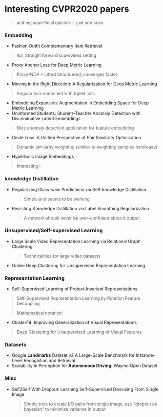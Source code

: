 # Interesting CVPR2020 papers
> and my superficial opinion -- just one scan


### Embedding
* Fashion Outfit Complementary Item Retrieval
> lsd, Straight forward supervised setting

* Proxy Anchor Loss for Deep Metric Learning
>Proxy-NCA + Lifted Structuered; converges faster

* Moving in the Right Direction: A Regularization for Deep Metric Learning 
> Angular loss combined with triplet loss

* Embedding Expansion: Augmentation in Embedding Space for Deep Metric Learning 
* Uninformed Students: Student–Teacher Anomaly Detection with Discriminative Latent Embeddings 
> Nice anomaly detection application for feature embedding

* Circle Loss: A Unified Perspective of Pair Similarity Optimization 
> Dynamic similarity weighting (similar to weighting samples hard/easy)

* Hyperbolic Image Embeddings
> Interesting !

### knowledge Distillation
* Regularizing Class-wise Predictions via Self-knowledge Distillation
	> Simple and seems to be working

* Revisiting Knowledge Distillation via Label Smoothing Regularization
	> A network should never be over-confident about it output

### Unsupervised/Self-supervised Learning

* Large Scale Video Representation Learning via Relational Graph Clustering 

	> Technicalities for large video datasets

* Online Deep Clustering for Unsupervised Representation Learning 	


### Representation Learning
* Self-Supervised Learning of Pretext-Invariant Representations
> Self-Supervised Representation Learning by Rotation Feature Decoupling
> 
> Mathematical notation!

* ClusterFit: Improving Generalization of Visual Representations 
> Deep Clustering for Unsupervised Learning of Visual Features 


### Datasets
* Google __Landmarks__ Dataset v2 A Large-Scale Benchmark for Instance-Level Recognition and Retrieval
* Scalability in Perception for __Autonomous Driving__: Waymo Open Dataset


### Misc
* Self2Self With Dropout: Learning Self-Supervised Denoising From Single Image 

	> Simple trick to create I/O pairs from single image, use "dropout as bayesian" to minimize variance in output



	